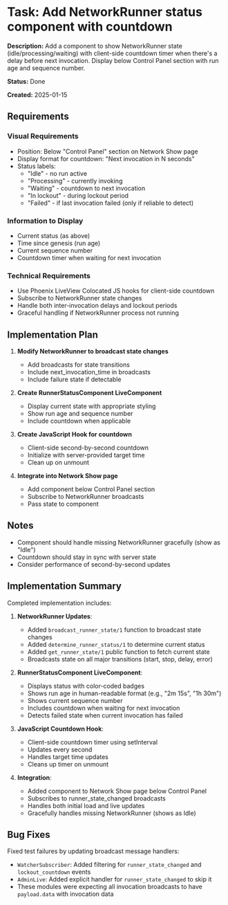 # Task: Add NetworkRunner status component with countdown

**Description:** Add a component to show NetworkRunner state (idle/processing/waiting) with client-side countdown timer when there's a delay before next invocation. Display below Control Panel section with run age and sequence number.

**Status:** Done

**Created:** 2025-01-15

## Requirements

### Visual Requirements
- Position: Below "Control Panel" section on Network Show page
- Display format for countdown: "Next invocation in N seconds"
- Status labels:
  - "Idle" - no run active
  - "Processing" - currently invoking
  - "Waiting" - countdown to next invocation
  - "In lockout" - during lockout period
  - "Failed" - if last invocation failed (only if reliable to detect)

### Information to Display
- Current status (as above)
- Time since genesis (run age)
- Current sequence number
- Countdown timer when waiting for next invocation

### Technical Requirements
- Use Phoenix LiveView Colocated JS hooks for client-side countdown
- Subscribe to NetworkRunner state changes
- Handle both inter-invocation delays and lockout periods
- Graceful handling if NetworkRunner process not running

## Implementation Plan

1. **Modify NetworkRunner to broadcast state changes**
   - Add broadcasts for state transitions
   - Include next_invocation_time in broadcasts
   - Include failure state if detectable

2. **Create RunnerStatusComponent LiveComponent**
   - Display current state with appropriate styling
   - Show run age and sequence number
   - Include countdown when applicable

3. **Create JavaScript Hook for countdown**
   - Client-side second-by-second countdown
   - Initialize with server-provided target time
   - Clean up on unmount

4. **Integrate into Network Show page**
   - Add component below Control Panel section
   - Subscribe to NetworkRunner broadcasts
   - Pass state to component

## Notes

- Component should handle missing NetworkRunner gracefully (show as "Idle")
- Countdown should stay in sync with server state
- Consider performance of second-by-second updates

## Implementation Summary

Completed implementation includes:

1. **NetworkRunner Updates**:
   - Added `broadcast_runner_state/1` function to broadcast state changes
   - Added `determine_runner_status/1` to determine current status
   - Added `get_runner_state/1` public function to fetch current state
   - Broadcasts state on all major transitions (start, stop, delay, error)

2. **RunnerStatusComponent LiveComponent**:
   - Displays status with color-coded badges
   - Shows run age in human-readable format (e.g., "2m 15s", "1h 30m")
   - Shows current sequence number
   - Includes countdown when waiting for next invocation
   - Detects failed state when current invocation has failed

3. **JavaScript Countdown Hook**:
   - Client-side countdown timer using setInterval
   - Updates every second
   - Handles target time updates
   - Cleans up timer on unmount

4. **Integration**:
   - Added component to Network Show page below Control Panel
   - Subscribes to runner_state_changed broadcasts
   - Handles both initial load and live updates
   - Gracefully handles missing NetworkRunner (shows as Idle)

## Bug Fixes

Fixed test failures by updating broadcast message handlers:
- `WatcherSubscriber`: Added filtering for `runner_state_changed` and `lockout_countdown` events
- `AdminLive`: Added explicit handler for `runner_state_changed` to skip it
- These modules were expecting all invocation broadcasts to have `payload.data` with invocation data